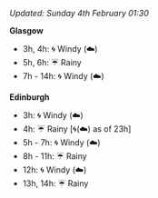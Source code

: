 *Updated: Sunday 4th February 01:30*

**Glasgow**

* 3h, 4h: :cyclone: Windy (:cloud:)
* 5h, 6h: :umbrella: Rainy
* 7h - 14h: :cyclone: Windy (:cloud:)

**Edinburgh**

* 3h: :cyclone: Windy (:cloud:)
* 4h: :umbrella: Rainy [:cyclone:(:cloud:) as of 23h]
* 5h - 7h: :cyclone: Windy (:cloud:)
* 8h - 11h: :umbrella: Rainy
* 12h: :cyclone: Windy (:cloud:)
* 13h, 14h: :umbrella: Rainy
